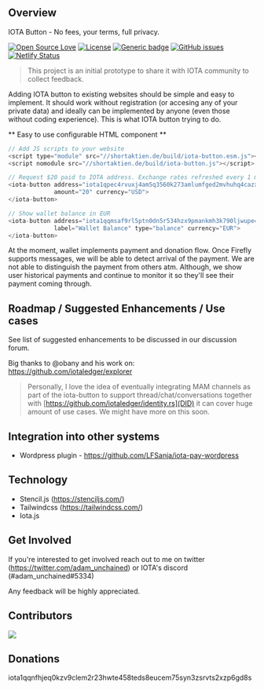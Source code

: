 ## Overview
IOTA Button - No fees, your terms, full privacy.

[![Open Source Love](https://firstcontributions.github.io/open-source-badges/badges/open-source-v1/open-source.svg)](https://github.com/firstcontributions/open-source-badges)
[![License](https://img.shields.io/badge/License-Apache%202.0-blue.svg)](https://opensource.org/licenses/Apache-2.0)
[![Generic badge](https://img.shields.io/badge/STATUS-PROTOTYPE-blue.svg)](https://shields.io/)
[![GitHub issues](https://img.shields.io/github/issues/iota-button/iota-button.svg)](https://GitHub.com/iota-button/iota-button/issues/)
[![Netlify Status](https://api.netlify.com/api/v1/badges/5f84f1fa-ffa4-43ba-a9e2-7a395aeefecb/deploy-status)](https://app.netlify.com/sites/iota-button/deploys)

> This project is an initial prototype to share it with IOTA community to collect feedback.

Adding IOTA button to existing websites should be simple and easy to implement. It should work without registration (or accesing any of your private data) and ideally can be implemented by anyone (even those without coding experience). This is what IOTA button trying to do.

** Easy to use configurable HTML component **

```javascript
// Add JS scripts to your website
<script type="module" src="//shortaktien.de/build/iota-button.esm.js"></script>
<script nomodule src="//shortaktien.de/build/iota-button.js"></script> 
```

```javascript
// Request $20 paid to IOTA address. Exchange rates refreshed every 1 minute.
<iota-button address="iota1qpec4rvuxj4am5q3560k273amlumfged2mvhuhq4cazxjr6lvqxguye5wjh"
             amount="20" currency="USD">
</iota-button>
```

```javascript
// Show wallet balance in EUR
<iota-button address="iota1qqmsaf9rl5ptn0dn5r534hzx9pmankmh3k790ljwupe44aacgdzjcjkawel"
             label="Wallet Balance" type="balance" currency="EUR">
</iota-button>
```

At the moment, wallet implements payment and donation flow. Once Firefly supports messages, we will be able to detect arrival of the payment. We are not able to distinguish the payment from others atm. Although, we show user historical payments and continue to monitor it so they'll see their payment coming through.

## Roadmap / Suggested Enhancements / Use cases

See list of suggested enhancements to be discussed in our discussion forum.

Big thanks to @obany and his work on: https://github.com/iotaledger/explorer

> Personally, I love the idea of eventually integrating MAM channels as part of the iota-button to support thread/chat/conversations together with [https://github.com/iotaledger/identity.rs](DID) it can cover huge amount of use cases. We might have more on this soon.

## Integration into other systems
* Wordpress plugin - https://github.com/LFSanja/iota-pay-wordpress

## Technology

* Stencil.js (https://stenciljs.com/)
* Tailwindcss (https://tailwindcss.com/)
* Iota.js

## Get Involved

If you're interested to get involved reach out to me on twitter (https://twitter.com/adam_unchained) or IOTA's discord (#adam_unchained#5334)

Any feedback will be highly appreciated.

## Contributors
<a href="https://github.com/iota-button/iota-button/graphs/contributors">
  <img src="https://contrib.rocks/image?repo=iota-button/iota-button" />
</a>

## Donations

iota1qqnfhjeq0kzv9clem2r23hwte458teds8eucem75syn3zsrvts2xzp6gd8s
